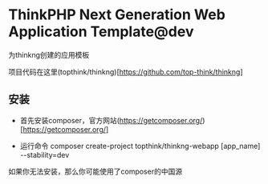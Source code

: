﻿ThinkPHP Next Generation Web Application Template@dev
===============

为thinkng创建的应用模板

项目代码在这里(topthink/thinkng)[https://github.com/top-think/thinkng]

## 安装

- 首先安装composer，官方网站(https://getcomposer.org/)[https://getcomposer.org/]

- 运行命令 composer create-project topthink/thinkng-webapp [app_name] --stability=dev

如果你无法安装，那么你可能使用了composer的中国源